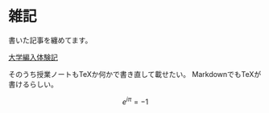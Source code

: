 # 雑記

書いた記事を纏めてます。

[大学編入体験記](https://note.com/comimome/n/nf26973e0a375)

そのうち授業ノートもTeXか何かで書き直して載せたい。
MarkdownでもTeXが書けるらしい。

```math
e^{i\pi}=-1
```
